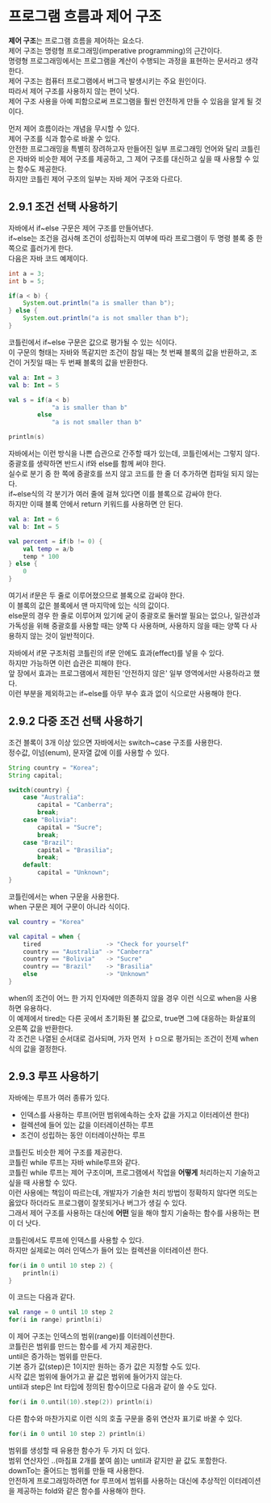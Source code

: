# 프로그램 흐름과 제어 구조
**제어 구조**는 프로그램 흐름을 제어하는 요소다.  
제어 구조는 명령형 프로그래밍(imperative programming)의 근간이다.  
명령형 프로그래밍에서는 프로그램을 계산이 수행되는 과정을 표현하는 문서라고 생각한다.  
제어 구조는 컴퓨터 프로그램에서 버그극 발생시키는 주요 원인이다.  
따라서 제어 구조를 사용하지 않는 편이 낫다.  
제어 구조 사용을 아예 피함으로써 프로그램을 훨씬 안전하게 만들 수 있음을 알게 될 것이다.

먼저 제어 흐름이라는 개념을 무시할 수 있다.  
제어 구조를 식과 함수로 바꿀 수 있다.  
안전한 프로그래밍을 특별히 장려하고자 만들어진 일부 프로그래밍 언어와 달리 코틀린은 자바와 비슷한 제어 구조를 제공하고, 그 제어 구조를 대신하고 싶을 때 사용할 수 있는 함수도 제공한다.  
하지만 코틀린 제어 구조의 일부는 자바 제어 구조와 다르다.

## 2.9.1 조건 선택 사용하기
자바에서 if\~else 구문은 제어 구조를 만들어낸다.  
if\~else는 조건을 검사해 조건이 성립하는지 여부에 따라 프로그램이 두 명령 블록 중 한 쪽으로 흘러가게 한다.  
다음은 자바 코드 예제이다.
```java
int a = 3;
int b = 5;

if(a < b) {
    System.out.println("a is smaller than b");
} else {
    System.out.println("a is not smaller than b");
}
```
코틀린에서 if\~else 구문은 값으로 평가될 수 있는 식이다.  
이 구문의 형태는 자바와 똑같지만 조건이 참일 때는 첫 번째 블록의 값을 반환하고, 조건이 거짓일 때는 두 번째 블록의 값을 반환한다.
```kotlin
val a: Int = 3
val b: Int = 5

val s = if(a < b)
            "a is smaller than b"
        else
            "a is not smaller than b"

println(s)
```
자바에서는 이런 방식을 나쁜 습관으로 간주할 때가 있는데, 코틀린에서는 그렇지 않다.  
중괄호를 생략하면 반드시 if와 else를 함께 써야 한다.  
실수로 분기 중 한 쪽에 중괄호를 쓰지 않고 코드를 한 줄 더 추가하면 컴파일 되지 않는다.  
if\~else식의 각 분기가 여러 줄에 걸쳐 있다면 이를 블록으로 감싸야 한다.  
하지만 이때 블록 안에서 return 키워드를 사용하면 안 된다.
```kotlin
val a: Int = 6
val b: Int = 5

val percent = if(b != 0) {
    val temp = a/b
    temp * 100
} else {
    0
}
```
여기서 if문은 두 줄로 이루어졌으므로 블록으로 감싸야 한다.  
이 블록의 값은 블록에서 맨 마지막에 있는 식의 값이다.  
else문의 경우 한 줄로 이루어져 있기에 굳이 중괄호로 둘러쌀 필요는 없으나, 일관성과 가독성을 위해 중괄호를 사용할 때는 양쪽 다 사용하며, 사용하지 않을 때는 양쪽 다 사용하지 않는 것이 일반적이다.  

자바에서 if문 구조처럼 코틀린의 if문 안에도 효과(effect)를 넣을 수 있다.  
하지만 가능하면 이런 습관은 피해야 한다.  
앞 장에서 효과는 프로그램에서 제한된 '안전하지 않은' 일부 영역에서만 사용하라고 했다.  
이런 부분을 제외하고는 if~else를 아무 부수 효과 없이 식으로만 사용해야 한다.

## 2.9.2 다중 조건 선택 사용하기
조건 블록이 3개 이상 있으면 자바에서는 switch~case 구조를 사용한다.  
정수값, 이넘(enum), 문자열 값에 이를 사용할 수 있다.
```java
String country = "Korea";
String capital;

switch(country) {
    case "Australia":
        capital = "Canberra";
        break;
    case "Bolivia":
        capital = "Sucre";
        break;
    case "Brazil":
        capital = "Brasilia";
        break;
    default:
        capital = "Unknown";
}
```
코틀린에서는 when 구문을 사용한다.  
when 구문은 제어 구문이 아니라 식이다.
```kotlin
val country = "Korea"

val capital = when {
    tired                  -> "Check for yourself"
    country == "Australia" -> "Canberra"
    country == "Bolivia"   -> "Sucre"
    country == "Brazil"    -> "Brasilia"
    else                   -> "Unknown"
}
```
when의 조건이 어느 한 가지 인자에만 의존하지 않을 경우 이런 식으로 when을 사용하면 유용하다.  
이 예제에서 tired는 다른 곳에서 초기화된 불 값으로, true면 그에 대응하는 화살표의 오른쪽 값을 반환한다.  
각 조건은 나열된 순서대로 검사되며, 가자 먼저 ㅏㅁ으로 평가되는 조건이 전제 when 식의 값을 결정한다.

## 2.9.3 루프 사용하기
자바에는 루프가 여러 종류가 있다.
- 인덱스를 사용하는 루프(어떤 범위에속하는 숫자 값을 가지고 이터레이션 한다)
- 컬렉션에 들어 있는 값을 이터레이션하는 루프
- 조건이 성립하는 동안 이터레이샨하는 루프

코틀린도 비슷한 제어 구조를 제공한다.  
코틀린 while 루프는 자바 while루프와 같다.  
코틀린 while 루프는 제어 구조이며, 프로그램에서 작업을 **어떻게** 처리하는지 기술하고 싶을 때 사용할 수 있다.  
이런 사용에는 책임이 따르는데, 개발자가 기술한 처리 방법이 정확하지 않다면 의도는 옳았다 하더라도 프로그램이 잘못되거나 버그가 생길 수 있다.  
그래서 제어 구조를 사용하는 대신에 **어떤** 일을 해야 할지 기술하는 함수를 사용하는 편이 더 낫다.  

코틀린에서도 루프에 인덱스를 사용할 수 있다.  
하지만 실제로는 여러 인덱스가 들어 있는 컬렉션을 이터레이션 한다.
```kotlin
for(i in 0 until 10 step 2) {
    println(i)
}
```
이 코드는 다음과 같다.
```kotlin
val range = 0 until 10 step 2
for(i in range) println(i)
```
이 제어 구조는 인덱스의 범위(range)를 이터레이션한다.  
코틀린은 범위를 만드는 함수를 세 가지 제공한다.  
until은 증가하는 범위를 만든다.  
기본 증가 값(step)은 1이지만 원하는 증가 값은 지정할 수도 있다.  
시작 값은 범위에 들어가고 끝 값은 범위에 들어가지 않는다.  
until과 step은 Int 타입에 정의된 함수이므로 다음과 같이 쓸 수도 있다.
```kotlin
for(i in 0.until(10).step(2)) println(i)
```
다른 함수와 마찬가지로 이런 식의 호출 구문을 중위 연산자 표기로 바꿀 수 있다.  
```kotlin
for(i in 0 until 10 step 2) println(i)
```

범위를 생성할 때 유용한 함수가 두 가지 더 있다.  
범위 연산자인 ..(마침표 2개를 붙여 씀)는 until과 같지만 끝 값도 포함한다.  
downTo는 줄어드는 범위를 만들 때 사용한다.  
안전하게 프로그래밍하려면 for 루프에서 범위를 사용하는 대신에 추상적인 이터레이션을 제공하는 fold와 같은 함수를 사용해야 한다.